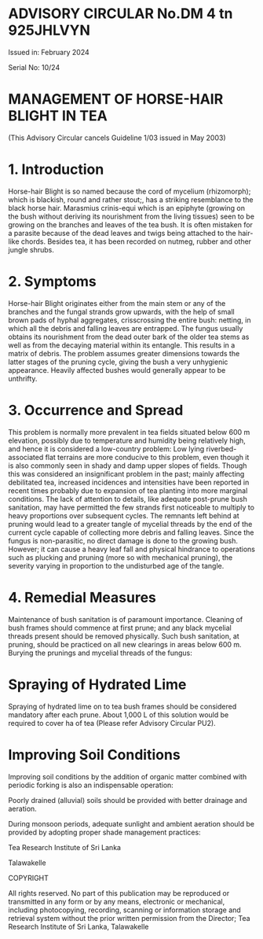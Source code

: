 # ADVISORY CIRCULAR No.DM 4 tn 925JHLVYN

Issued in: February 2024

Serial No: 10/24

# MANAGEMENT OF HORSE-HAIR BLIGHT IN TEA

(This Advisory Circular cancels Guideline 1/03 issued in May 2003)

# 1. Introduction

Horse-hair Blight is so named because the cord of mycelium (rhizomorph); which is blackish, round and rather stout;, has a striking resemblance to the black horse hair. Marasmius crinis-equi which is an epiphyte (growing on the bush without deriving its nourishment from the living tissues) seen to be growing on the branches and leaves of the tea bush. It is often mistaken for a parasite because of the dead leaves and twigs being attached to the hair-like chords. Besides tea, it has been recorded on nutmeg, rubber and other jungle shrubs.

# 2. Symptoms

Horse-hair Blight originates either from the main stem or any of the branches and the fungal strands grow upwards, with the help of small brown pads of hyphal aggregates, crisscrossing the entire bush: netting, in which all the debris and falling leaves are entrapped. The fungus usually obtains its nourishment from the dead outer bark of the older tea stems as well as from the decaying material within its entangle. This results in a matrix of debris. The problem assumes greater dimensions towards the latter stages of the pruning cycle, giving the bush a very unhygienic appearance. Heavily affected bushes would generally appear to be unthrifty.

# 3. Occurrence and Spread

This problem is normally more prevalent in tea fields situated below 600 m elevation, possibly due to temperature and humidity being relatively high, and hence it is considered a low-country problem: Low lying riverbed-associated flat terrains are more conducive to this problem, even though it is also commonly seen in shady and damp upper slopes of fields. Though this was considered an insignificant problem in the past; mainly affecting debilitated tea, increased incidences and intensities have been reported in recent times probably due to expansion of tea planting into more marginal conditions. The lack of attention to details, like adequate post-prune bush sanitation, may have permitted the few strands first noticeable to multiply to heavy proportions over subsequent cycles. The remnants left behind at pruning would lead to a greater tangle of mycelial threads by the end of the current cycle capable of collecting more debris and falling leaves. Since the fungus is non-parasitic, no direct damage is done to the growing bush. However; it can cause a heavy leaf fall and physical hindrance to operations such as plucking and pruning (more so with mechanical pruning), the severity varying in proportion to the undisturbed age of the tangle.

# 4. Remedial Measures

Maintenance of bush sanitation is of paramount importance. Cleaning of bush frames should commence at first prune; and any black mycelial threads present should be removed physically. Such bush sanitation, at pruning, should be practiced on all new clearings in areas below 600 m. Burying the prunings and mycelial threads of the fungus:
# Spraying of Hydrated Lime

Spraying of hydrated lime on to tea bush frames should be considered mandatory after each prune. About 1,000 L of this solution would be required to cover ha of tea (Please refer Advisory Circular PU2).

# Improving Soil Conditions

Improving soil conditions by the addition of organic matter combined with periodic forking is also an indispensable operation:

Poorly drained (alluvial) soils should be provided with better drainage and aeration.

During monsoon periods, adequate sunlight and ambient aeration should be provided by adopting proper shade management practices:

Tea Research Institute of Sri Lanka

Talawakelle

COPYRIGHT

All rights reserved. No part of this publication may be reproduced or transmitted in any form or by any means, electronic or mechanical, including photocopying, recording, scanning or information storage and retrieval system without the prior written permission from the Director; Tea Research Institute of Sri Lanka, Talawakelle